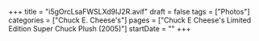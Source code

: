 +++
title = "i5gOrcLsaFWSLXd9IJ2R.avif"
draft = false
tags = ["Photos"]
categories = ["Chuck E. Cheese's"]
pages = ["Chuck E Cheese's Limited Edition Super Chuck Plush (2005)"]
startDate = ""
+++
